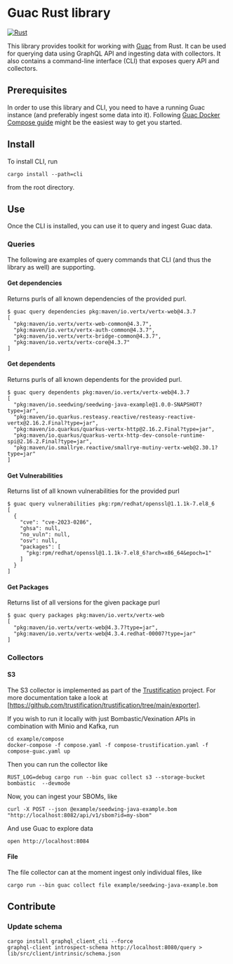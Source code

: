 # Guac Rust library

[![Rust](https://github.com/trustification/guac-rs/actions/workflows/rust.yml/badge.svg?branch=main)](https://github.com/trustification/guac-rs/actions/workflows/rust.yml)

This library provides toolkit for working with [Guac](https://guac.sh) from Rust. It can be used for querying data using GraphQL API and ingesting data with collectors. It also contains a command-line interface (CLI) that exposes query API and collectors.

## Prerequisites

In order to use this library and CLI, you need to have a running Guac instance (and preferably ingest some data into it).
Following [Guac Docker Compose guide](https://github.com/guacsec/guac/blob/main/docs/Compose.md) might be the easiest way to
get you started.

## Install

To install CLI, run

```shell
cargo install --path=cli
```

from the root directory.

## Use

Once the CLI is installed, you can use it to query and ingest Guac data.

### Queries

The following are examples of query commands that CLI (and thus the library as well) are supporting.

#### Get dependencies

Returns purls of all known dependencies of the provided purl.

```shell
$ guac query dependencies pkg:maven/io.vertx/vertx-web@4.3.7
[
  "pkg:maven/io.vertx/vertx-web-common@4.3.7",
  "pkg:maven/io.vertx/vertx-auth-common@4.3.7",
  "pkg:maven/io.vertx/vertx-bridge-common@4.3.7",
  "pkg:maven/io.vertx/vertx-core@4.3.7"
]
```

#### Get dependents

Returns purls of all known dependents for the provided purl.

```shell
$ guac query dependents pkg:maven/io.vertx/vertx-web@4.3.7
[
  "pkg:maven/io.seedwing/seedwing-java-example@1.0.0-SNAPSHOT?type=jar",
  "pkg:maven/io.quarkus.resteasy.reactive/resteasy-reactive-vertx@2.16.2.Final?type=jar",
  "pkg:maven/io.quarkus/quarkus-vertx-http@2.16.2.Final?type=jar",
  "pkg:maven/io.quarkus/quarkus-vertx-http-dev-console-runtime-spi@2.16.2.Final?type=jar",
  "pkg:maven/io.smallrye.reactive/smallrye-mutiny-vertx-web@2.30.1?type=jar"
]
```

#### Get Vulnerabilities

Returns list of all known vulnerabilities for the provided purl

```shell
$ guac query vulnerabilities pkg:rpm/redhat/openssl@1.1.1k-7.el8_6
[
  {
    "cve": "cve-2023-0286",
    "ghsa": null,
    "no_vuln": null,
    "osv": null,
    "packages": [
      "pkg:rpm/redhat/openssl@1.1.1k-7.el8_6?arch=x86_64&epoch=1"
    ]
  }
]
```

#### Get Packages

Returns list of all versions for the given package purl

```shell
$ guac query packages pkg:maven/io.vertx/vertx-web
[
  "pkg:maven/io.vertx/vertx-web@4.3.7?type=jar",
  "pkg:maven/io.vertx/vertx-web@4.3.4.redhat-00007?type=jar"
]
```

### Collectors

#### S3

The S3 collector is implemented as part of the [Trustification](https://docs.trustification.dev/) project. For more
documentation take a look at [https://github.com/trustification/trustification/tree/main/exporter].

If you wish to run it locally with just Bombastic/Vexination APIs in combination with Minio and Kafka, run

``` shell
cd example/compose
docker-compose -f compose.yaml -f compose-trustification.yaml -f compose-guac.yaml up
```

Then you can run the collector like

```shell
RUST_LOG=debug cargo run --bin guac collect s3 --storage-bucket bombastic  --devmode
```

Now, you can ingest your SBOMs, like

```shell
curl -X POST --json @example/seedwing-java-example.bom "http://localhost:8082/api/v1/sbom?id=my-sbom"
```

And use Guac to explore data

```shell
open http://localhost:8084
```

#### File

The file collector can at the moment ingest only individual files, like

```shell
cargo run --bin guac collect file example/seedwing-java-example.bom
```

## Contribute

### Update schema

```shell
cargo install graphql_client_cli --force
graphql-client introspect-schema http://localhost:8080/query > lib/src/client/intrinsic/schema.json
```
